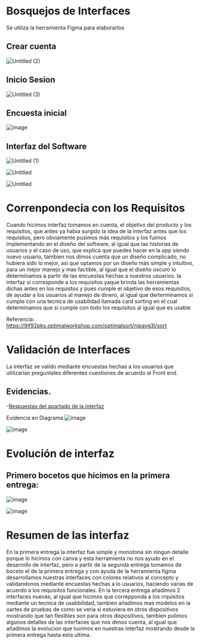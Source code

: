 # Bosquejos de Interfaces
Se utiliza la herramienta Figma para elaborarlos 
## Crear cuenta
![Untitled (2)](https://github.com/JenrriPuch/Prespusto-para-clientes-foraneos/assets/144289868/f51ea3c6-acad-45b2-8719-2f7fed5f628d)

## Inicio Sesion 
![Untitled (3)](https://github.com/JenrriPuch/Prespusto-para-clientes-foraneos/assets/144289868/3b72a892-2a74-4c21-9c92-40ff5cf45153)

## Encuesta inicial
![image](https://github.com/JenrriPuch/Prespusto-para-clientes-foraneos/assets/144289868/e0c6fb6d-17d2-4ad8-bcd8-7ec5ea606ab7)

## Interfaz del Software
![Untitled (1)](https://github.com/JenrriPuch/Prespusto-para-clientes-foraneos/assets/144289868/c1c9ec3a-b58b-4a8b-8628-c4a95d37053b)

![Untitled](https://github.com/JenrriPuch/Prespusto-para-clientes-foraneos/assets/144289868/649363bf-fba6-4503-81f8-e89a03abd8ea)

![Untitled](https://github.com/JenrriPuch/Prespusto-para-clientes-foraneos/assets/144289868/a6873032-c01b-4bdc-8812-8b5cebecd3bc)

# Correnpondecia con los Requisitos
Cuando hicimos interfaz tomamos en cuenta, el objetivo del producto y los requisitos, que antes ya habia surgido la idea de la interfaz antes que los requisitos, pero obviamente pusimos más requisitos y los fuimos implementando en el diseño del software, al igual que las historias de usuarios y el caso de uso, que explica que puedes hacer en la app siendo nuevo usuario, tambien nos dimos cuenta que un diseño complicado, no hubiera sido lo mejor, asi que optamos por un diseño más simple y intuitivo, para un mejor manejo y mas factible, al igual que el diseño oscuro lo determinamos a partir de las encuestas hechas a nuestros usuarios. la interfaz si corresponde a los requisitos yaque brinda las herramientas dichas antes en los requistos y pues cumple el objetivo de esos requisitos, de ayudar a los usuarios al manejo de dinero, al igual que derterminamos si cumple con una tecnica de usabilidad llamada card sorting en el cual determinamos que si cumple con todo los requisitos al igual que es usable

Referencia:[ https://9if92pks.optimalworkshop.com/optimalsort/njpavg3l/sort ](https://9if92pks.optimalworkshop.com/optimalsort/njpavg3l) 

# Validación de Interfaces

La interfaz se valido mediante encuestas hechas a los usuarios que utilizarian preguntales diferentes cuestiones de acuerdo al Front end.
## Evidencias.

-[Respuestas del apartado de la interfaz](https://docs.google.com/spreadsheets/d/1gB8B_pat_Q8fkLY4HldoDxEHvPBE0GCGcTmWVVH8v4s/edit?usp=sharing)

Evidencia en Diagrama
![image](https://github.com/JenrriPuch/Prespusto-para-clientes-foraneos/assets/144289868/6d73f0d9-8194-41d4-86cc-dcd9d727984c)

![image](https://github.com/JenrriPuch/Prespusto-para-clientes-foraneos/assets/144289868/2704262a-091f-45ca-bfbb-fb52077a0d63)


# Evolución de interfaz
## Primero bocetos que hicimos en la primera entrega:
![image](https://github.com/JenrriPuch/Prespusto-para-clientes-foraneos/assets/144289868/9bc1a854-30e3-495b-9a50-f8adb554fa1a)

![image](https://github.com/JenrriPuch/Prespusto-para-clientes-foraneos/assets/144289868/239375c5-f59a-46dd-a457-1bcb30bce824)


# Resumen de las interfaz
En la primera entrega la interfaz fue simple y monotona sin ningun detalle porque lo hicimos con canva y esta herramienta no nos ayudo en el desarrollo de interfaz, pero a partir de la segunda entrega tomamos de boceto el de la primera entrega y con ayuda de la herramienta figma desarrollamos nuestras interfaces con colores relativos al concepto y validandonos mediante encuestas hechas a lo usuarios, haciendo varias de acuerdo a los requisitos funcionales. En la tercera entrega añadimos 2 interfaces nuevas, al igual que hicimos que correpponda a los rrquisitos mediante un tecnica de usabbilidad, tambien añadimos mas modelos en la oartes de pruebas de como se veria si estuviera en otros dispositivos mostrando que tan flexibles son para otros dispositivos, tambien pulimos algunos detalles de las interfaces que nos dimos cuenta, al igual que añadimos la evolucion que tuvimos en nuestras interfaz mostrando desde la primera entrega hasta esta ultima. 
